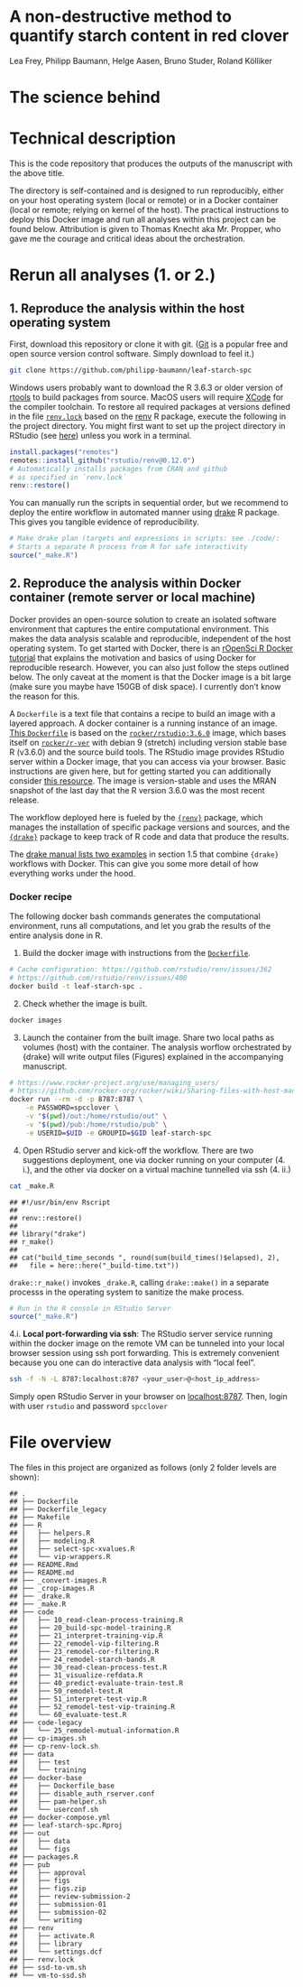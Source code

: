 A non-destructive method to quantify starch content in red clover
================
Lea Frey, Philipp Baumann, Helge Aasen, Bruno Studer, Roland Kölliker

# The science behind

# Technical description

This is the code repository that produces the outputs of the manuscript
with the above title.

The directory is self-contained and is designed to run reproducibly,
either on your host operating system (local or remote) or in a Docker
container (local or remote; relying on kernel of the host). The
practical instructions to deploy this Docker image and run all analyses
within this project can be found below. Attribution is given to Thomas
Knecht aka Mr. Propper, who gave me the courage and critical ideas about
the orchestration.

# Rerun all analyses (1. or 2.)

## 1\. Reproduce the analysis within the host operating system

First, download this repository or clone it with git.
([Git](https://git-scm.com/) is a popular free and open source version
control software. Simply download to feel it.)

``` bash
git clone https://github.com/philipp-baumann/leaf-starch-spc
```

Windows users probably want to download the R 3.6.3 or older version of
[rtools](https://cran.r-project.org/bin/windows/Rtools/history.html) to
build packages from source. MacOS users will require
[XCode](https://developer.apple.com/xcode/) for the compiler toolchain.
To restore all required packages at versions defined in the file
[`renv.lock`](https://github.com/philipp-baumann/leaf-starch-spc/blob/master/renv.lock)
based on the [renv](https://github.com/rstudio/renv) R package, execute
the following in the project directory. You might first want to set up
the project directory in RStudio (see
[here](https://r4ds.had.co.nz/workflow-projects.html)) unless you work
in a terminal.

``` r
install.packages("remotes")
remotes::install_github("rstudio/renv@0.12.0")
# Automatically installs packages from CRAN and github 
# as specified in `renv.lock`
renv::restore()
```

You can manually run the scripts in sequential order, but we recommend
to deploy the entire workflow in automated manner using
[drake](https://books.ropensci.org/drake/) R package. This gives you
tangible evidence of reproducibility.

``` r
# Make drake plan (targets and expressions in scripts: see ./code/:
# Starts a separate R process from R for safe interactivity
source("_make.R")
```

## 2\. Reproduce the analysis within Docker container (remote server or local machine)

Docker provides an open-source solution to create an isolated software
environment that captures the entire computational environment. This
makes the data analysis scalable and reproducible, independent of the
host operating system. To get started with Docker, there is an [rOpenSci
R Docker tutorial](https://ropenscilabs.github.io/r-docker-tutorial/)
that explains the motivation and basics of using Docker for reproducible
research. However, you can also just follow the steps outlined below.
The only caveat at the moment is that the Docker image is a bit large
(make sure you maybe have 150GB of disk space). I currently don’t know
the reason for this.

A `Dockerfile` is a text file that contains a recipe to build an image
with a layered approach. A docker container is a running instance of an
image. [This
`Dockerfile`](https://github.com/philipp-baumann/leaf-starch-spc/blob/master/Dockerfile)
is based on the
[`rocker/rstudio:3.6.0`](https://hub.docker.com/r/rocker/rstudio/)
image, which bases itself on
[`rocker/r-ver`](https://hub.docker.com/r/rocker/r-ver/) with debian 9
(stretch) including version stable base R (v3.6.0) and the source build
tools. The RStudio image provides RStudio server within a Docker image,
that you can access via your browser. Basic instructions are given here,
but for getting started you can additionally consider [this
resource](https://github.com/rocker-org/rocker/wiki/Using-the-RStudio-image).
The image is version-stable and uses the MRAN snapshot of the last day
that the R version 3.6.0 was the most recent release.

The workflow deployed here is fueled by the
[`{renv}`](https://rstudio.github.io/renv/articles/renv.html) package,
which manages the installation of specific package versions and sources,
and the [`{drake}`](https://docs.ropensci.org/drake/) package to keep
track of R code and data that produce the results.

The [drake manual lists two
examples](https://ropenscilabs.github.io/drake-manual/index.html#with-docker)
in section 1.5 that combine `{drake}` workflows with Docker. This can
give you some more detail of how everything works under the hood.

### Docker recipe

The following docker bash commands generates the computational
environment, runs all computations, and let you grab the results of the
entire analysis done in R.

1.  Build the docker image with instructions from the
    [`Dockerfile`](https://github.com/philipp-baumann/leaf-starch-spc/blob/master/Dockerfile).

<!-- end list -->

``` bash
# Cache configuration: https://github.com/rstudio/renv/issues/362
# https://github.com/rstudio/renv/issues/400
docker build -t leaf-starch-spc .
```

2.  Check whether the image is built.

<!-- end list -->

``` bash
docker images
```

3.  Launch the container from the built image. Share two local paths as
    volumes (host) with the container. The analysis worflow orchestrated
    by {drake} will write output files (Figures) explained in the
    accompanying manuscript.

<!-- end list -->

``` bash
# https://www.rocker-project.org/use/managing_users/
# https://github.com/rocker-org/rocker/wiki/Sharing-files-with-host-machine
docker run --rm -d -p 8787:8787 \
    -e PASSWORD=spcclover \
    -v "$(pwd)/out:/home/rstudio/out" \
    -v "$(pwd)/pub:/home/rstudio/pub" \
    -e USERID=$UID -e GROUPID=$GID leaf-starch-spc
```

4.  Open RStudio server and kick-off the workflow. There are two
    suggestions deployment, one via docker running on your computer (4.
    i.), and the other via docker on a virtual machine tunnelled via ssh
    (4. ii.)

<!-- end list -->

``` bash
cat _make.R
```

    ## #!/usr/bin/env Rscript
    ## 
    ## renv::restore()
    ## 
    ## library("drake")
    ## r_make()
    ## 
    ## cat("build_time_seconds ", round(sum(build_times()$elapsed), 2),
    ##   file = here::here("_build-time.txt"))

`drake::r_make()` invokes `_drake.R`, calling `drake::make()` in a
separate processs in the operating system to sanitize the make process.

``` r
# Run in the R console in RStudio Server
source("_make.R")
```

4.i. **Local port-forwarding via ssh**: The RStudio server service
running within the docker image on the remote VM can be tunneled into
your local browser session using ssh port forwarding. This is extremely
convenient because you one can do interactive data analysis with “local
feel”.

``` bash
ssh -f -N -L 8787:localhost:8787 <your_user>@<host_ip_address>
```

Simply open RStudio Server in your browser on <localhost:8787>. Then,
login with user `rstudio` and password `spcclover`

# File overview

The files in this project are organized as follows (only 2 folder levels
are shown):

    ## .
    ## ├── Dockerfile
    ## ├── Dockerfile_legacy
    ## ├── Makefile
    ## ├── R
    ## │   ├── helpers.R
    ## │   ├── modeling.R
    ## │   ├── select-spc-xvalues.R
    ## │   └── vip-wrappers.R
    ## ├── README.Rmd
    ## ├── README.md
    ## ├── _convert-images.R
    ## ├── _crop-images.R
    ## ├── _drake.R
    ## ├── _make.R
    ## ├── code
    ## │   ├── 10_read-clean-process-training.R
    ## │   ├── 20_build-spc-model-training.R
    ## │   ├── 21_interpret-training-vip.R
    ## │   ├── 22_remodel-vip-filtering.R
    ## │   ├── 23_remodel-cor-filtering.R
    ## │   ├── 24_remodel-starch-bands.R
    ## │   ├── 30_read-clean-process-test.R
    ## │   ├── 31_visualize-refdata.R
    ## │   ├── 40_predict-evaluate-train-test.R
    ## │   ├── 50_remodel-test.R
    ## │   ├── 51_interpret-test-vip.R
    ## │   ├── 52_remodel-test-vip-training.R
    ## │   └── 60_evaluate-test.R
    ## ├── code-legacy
    ## │   └── 25_remodel-mutual-information.R
    ## ├── cp-images.sh
    ## ├── cp-renv-lock.sh
    ## ├── data
    ## │   ├── test
    ## │   └── training
    ## ├── docker-base
    ## │   ├── Dockerfile_base
    ## │   ├── disable_auth_rserver.conf
    ## │   ├── pam-helper.sh
    ## │   └── userconf.sh
    ## ├── docker-compose.yml
    ## ├── leaf-starch-spc.Rproj
    ## ├── out
    ## │   ├── data
    ## │   └── figs
    ## ├── packages.R
    ## ├── pub
    ## │   ├── approval
    ## │   ├── figs
    ## │   ├── figs.zip
    ## │   ├── review-submission-2
    ## │   ├── submission-01
    ## │   ├── submission-02
    ## │   └── writing
    ## ├── renv
    ## │   ├── activate.R
    ## │   ├── library
    ## │   └── settings.dcf
    ## ├── renv.lock
    ## ├── ssd-to-vm.sh
    ## └── vm-to-ssd.sh
